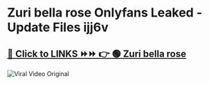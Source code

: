 
 # Zuri bella rose Onlyfans Leaked - Update Files ijj6v

## <h2><a href="https://clipsfans.com/Zuri_bella_rose&ref=git">🔗 Click to LINKS ⏩⏩ 👉 🟢 Zuri bella rose </a></h2>

<a href="https://clipsfans.com/Zuri_bella_rose&ref=git" rel="nofollow" data-target="animated-image.originalLink"><img src="https://i.ibb.co.com/xMMVF88/686577567.gif" alt="Viral Video Original" style="max-width: 100%; display: inline-block;" data-target="animated-image.originalImage"></a>

